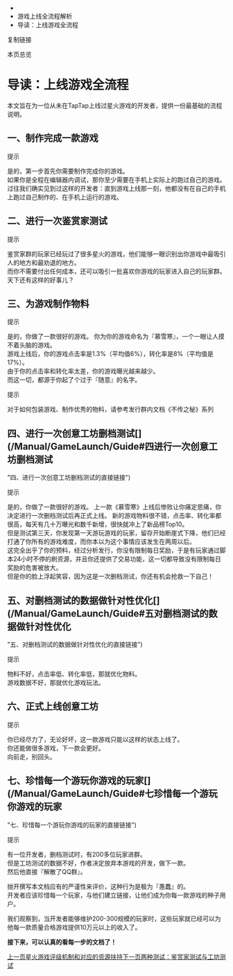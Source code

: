   * [](/)
  * 游戏上线全流程解析
  * 导读：上线游戏全流程

复制链接

本页总览

# 导读：上线游戏全流程

本文旨在为一位从未在TapTap上线过星火游戏的开发者，提供一份最基础的流程说明。

## 一、制作完成一款游戏[​](/Manual/GameLaunch/Guide#一制作完成一款游戏 "一、制作完成一款游戏的直接链接")

提示

是的，第一步首先你需要制作完成你的游戏。  
如果你是全程在编辑器内调试，那你至少需要在手机上实际上的跑过自己的游戏。  
过往我们确实见到过这样的开发者：直到游戏上线那一刻，他都没有在自己的手机上跑过自己制作的、在手机上运行的游戏。

## 二、进行一次鉴赏家测试[​](/Manual/GameLaunch/Guide#二进行一次鉴赏家测试 "二、进行一次鉴赏家测试的直接链接")

提示

鉴赏家群的玩家已经玩过了很多星火的游戏，他们能够一眼识别出你游戏中最吸引人的地方和最劝退的地方。  
而你不需要付出任何成本，还可以吸引一批喜欢你游戏的玩家进入自己的玩家群。  
天下还有这样的好事儿？

## 三、为游戏制作物料[​](/Manual/GameLaunch/Guide#三为游戏制作物料 "三、为游戏制作物料的直接链接")

提示

是的，你做了一款很好的游戏。 你为你的游戏命名为『慕雪寒』，一个一眼让人摸不着头脑的游戏。  
游戏上线后，你的游戏点击率是1.3%（平均值6%），转化率是8%（平均值是17%）。  
由于你的点击率和转化率太差，你的游戏曝光越来越少。  
而这一切，都源于你起了个过于『随意』的名字。

提示

对于如何包装游戏、制作优秀的物料，请参考发行群内文档《不传之秘》系列

## 四、进行一次创意工坊删档测试[​](/Manual/GameLaunch/Guide#四进行一次创意工坊删档测试
"四、进行一次创意工坊删档测试的直接链接")

提示

是的，你做了一款很好的游戏。 上一款《慕雪寒》上线后惨败让你痛定思痛，你决定进行一次删档测试后再正式上线。
新的游戏物料很不错，点击率、转化率都很高，每天有几十万曝光和数千新增，很快就冲上了新品榜Top10。  
但是测试第三天，你发现第一天游玩游戏的玩家，留存开始断崖式下降，他们已经打通了你所有的游戏难度，而你本以为这个事情应该发生在两周以后。  
这完全出乎了你的预料，经过分析发行，你没有限制每日奖励，于是有玩家通过脚本24小时不停的刷资源，并且你还提供了交易功能，这一切都导致没有限制每日奖励的危害被放大。  
但是你的脸上浮起笑容，因为这是一次删档测试，你还有机会抢救一下自己！

## 五、对删档测试的数据做针对性优化[​](/Manual/GameLaunch/Guide#五对删档测试的数据做针对性优化
"五、对删档测试的数据做针对性优化的直接链接")

提示

物料不好，点击率低、转化率低，那就优化物料。  
游戏数据不好，那就优化游戏玩法。

## 六、正式上线创意工坊[​](/Manual/GameLaunch/Guide#六正式上线创意工坊 "六、正式上线创意工坊的直接链接")

提示

你已经尽力了，无论好坏，这一款游戏只能以这样的状态上线了。  
你还能做很多游戏，下一款会更好。  
向前走，别回头。

## 七、珍惜每一个游玩你游戏的玩家[​](/Manual/GameLaunch/Guide#七珍惜每一个游玩你游戏的玩家
"七、珍惜每一个游玩你游戏的玩家的直接链接")

提示

有一位开发者，删档测试时，有200多位玩家进群。  
但是工坊测试的数据不好，作者决定放弃本游戏的开发，做下一款。  
然后他直接『解散了QQ群』。

抛开撰写本文档应有的严谨性来评价，这种行为是极为『愚蠢』的。  
开发者应该珍惜每一个玩家，与他们建立链接，让他们成为你每一款游戏的种子用户。

我们观察到，当开发者能够维护200-300规模的玩家时，这些玩家就已经可以为他每一款质量合格游戏提供10万元以上的收入了。

**接下来，可以认真的看每一步的文档了！**

[
上一页星火游戏评级机制和对应的资源扶持](/Manual/DeveloperTasks/GameEvaluationCriteria)[下一页两种测试：鉴赏家测试与工坊测试](/Manual/GameLaunch/test)


